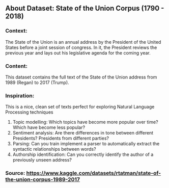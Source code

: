 ## About Dataset: State of the Union Corpus (1790 - 2018)

### Context:
The State of the Union is an annual address by the President of the United States before a joint session of congress. In it, the President reviews the previous year and lays out his legislative agenda for the coming year.

### Content:
This dataset contains the full text of the State of the Union address from 1989 (Regan) to 2017 (Trump).

### Inspiration:
This is a nice, clean set of texts perfect for exploring Natural Language Processing techniques

1. Topic modelling: Which topics have become more popular over time? Which have become less popular?
2. Sentiment analysis: Are there differences in tone between different Presidents? Presidents from different parties?
3. Parsing: Can you train implement a parser to automatically extract the syntactic relationships between words?
4. Authorship identification: Can you correctly identify the author of a previously unseen address?

### Source: https://www.kaggle.com/datasets/rtatman/state-of-the-union-corpus-1989-2017
